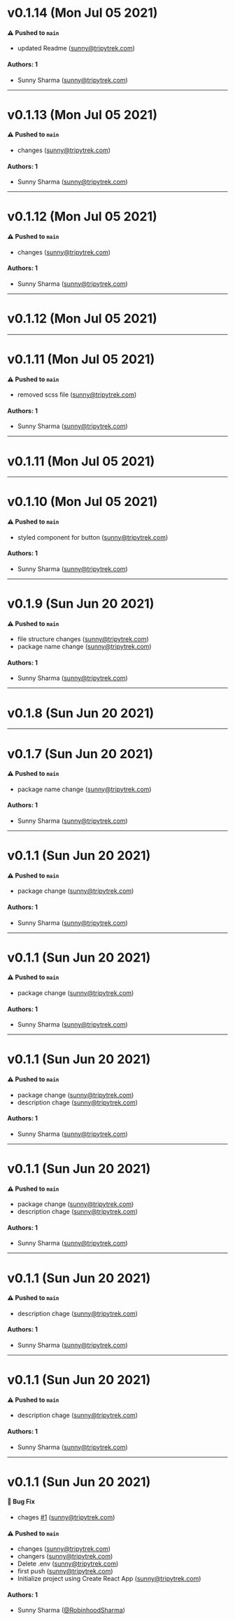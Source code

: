# v0.1.14 (Mon Jul 05 2021)

#### ⚠️ Pushed to `main`

- updated Readme (sunny@tripytrek.com)

#### Authors: 1

- Sunny Sharma (sunny@tripytrek.com)

---

# v0.1.13 (Mon Jul 05 2021)

#### ⚠️ Pushed to `main`

- changes (sunny@tripytrek.com)

#### Authors: 1

- Sunny Sharma (sunny@tripytrek.com)

---

# v0.1.12 (Mon Jul 05 2021)

#### ⚠️ Pushed to `main`

- changes (sunny@tripytrek.com)

#### Authors: 1

- Sunny Sharma (sunny@tripytrek.com)

---

# v0.1.12 (Mon Jul 05 2021)



---

# v0.1.11 (Mon Jul 05 2021)

#### ⚠️ Pushed to `main`

- removed scss file (sunny@tripytrek.com)

#### Authors: 1

- Sunny Sharma (sunny@tripytrek.com)

---

# v0.1.11 (Mon Jul 05 2021)



---

# v0.1.10 (Mon Jul 05 2021)

#### ⚠️ Pushed to `main`

- styled component for button (sunny@tripytrek.com)

#### Authors: 1

- Sunny Sharma (sunny@tripytrek.com)

---

# v0.1.9 (Sun Jun 20 2021)

#### ⚠️ Pushed to `main`

- file structure changes (sunny@tripytrek.com)
- package name change (sunny@tripytrek.com)

#### Authors: 1

- Sunny Sharma (sunny@tripytrek.com)

---

# v0.1.8 (Sun Jun 20 2021)



---

# v0.1.7 (Sun Jun 20 2021)

#### ⚠️ Pushed to `main`

- package name change (sunny@tripytrek.com)

#### Authors: 1

- Sunny Sharma (sunny@tripytrek.com)

---

# v0.1.1 (Sun Jun 20 2021)

#### ⚠️ Pushed to `main`

- package change (sunny@tripytrek.com)

#### Authors: 1

- Sunny Sharma (sunny@tripytrek.com)

---

# v0.1.1 (Sun Jun 20 2021)

#### ⚠️ Pushed to `main`

- package change (sunny@tripytrek.com)

#### Authors: 1

- Sunny Sharma (sunny@tripytrek.com)

---

# v0.1.1 (Sun Jun 20 2021)

#### ⚠️ Pushed to `main`

- package change (sunny@tripytrek.com)
- description chage (sunny@tripytrek.com)

#### Authors: 1

- Sunny Sharma (sunny@tripytrek.com)

---

# v0.1.1 (Sun Jun 20 2021)

#### ⚠️ Pushed to `main`

- package change (sunny@tripytrek.com)
- description chage (sunny@tripytrek.com)

#### Authors: 1

- Sunny Sharma (sunny@tripytrek.com)

---

# v0.1.1 (Sun Jun 20 2021)

#### ⚠️ Pushed to `main`

- description chage (sunny@tripytrek.com)

#### Authors: 1

- Sunny Sharma (sunny@tripytrek.com)

---

# v0.1.1 (Sun Jun 20 2021)

#### ⚠️ Pushed to `main`

- description chage (sunny@tripytrek.com)

#### Authors: 1

- Sunny Sharma (sunny@tripytrek.com)

---

# v0.1.1 (Sun Jun 20 2021)

#### 🐛 Bug Fix

- chages [#1](https://github.com/intellicar/phoenix-design-system/pull/1) (sunny@tripytrek.com)

#### ⚠️ Pushed to `main`

- changes (sunny@tripytrek.com)
- changers (sunny@tripytrek.com)
- Delete .env (sunny@tripytrek.com)
- first push (sunny@tripytrek.com)
- Initialize project using Create React App (sunny@tripytrek.com)

#### Authors: 1

- Sunny Sharma ([@RobinhoodSharma](https://github.com/RobinhoodSharma))

